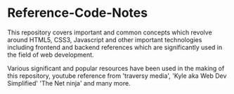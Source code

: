 # Reference-Code-Notes

This repository covers important and common concepts which revolve around HTML5, CSS3, Javascript and other important technologies including frontend and backend references which are significantly used in
the field of web development.

Various significant and popular resources have been used in the making of this repository, youtube reference from 'traversy media', 'Kyle aka Web Dev Simplified' 'The Net ninja' and many more.
